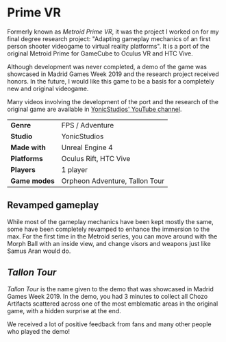 # Prime VR
Formerly known as *Metroid Prime VR*, it was the project I worked on for my final degree research project: "Adapting gameplay mechanics of an first person shooter videogame to virtual reality platforms". It is a port of the original Metroid Prime for GameCube to Oculus VR and HTC Vive.

Although development was never completed, a demo of the game was showcased in Madrid Games Week 2019 and the research project received honors. In the future, I would like this game to be a basis for a completely new and original videogame.

Many videos involving the development of the port and the research of the original game are available in [YonicStudios' YouTube channel](https://www.youtube.com/channel/UCbPXx-YdEQ6JPwsOW7bzjtg).

| | |
|-|-|
| **Genre**      | FPS / Adventure
| **Studio**     | YonicStudios
| **Made with**  | Unreal Engine 4
| **Platforms**  | Oculus Rift, HTC Vive
| **Players**    | 1 player
| **Game modes** | Orpheon Adventure, Tallon Tour

## Revamped gameplay
While most of the gameplay mechanics have been kept mostly the same, some have been completely revamped to enhance the immersion to the max. For the first time in the Metroid series, you can move around with the Morph Ball with an inside view, and change visors and weapons just like Samus Aran would do.

## *Tallon Tour*
*Tallon Tour* is the name given to the demo that was showcased in Madrid Games Week 2019. In the demo, you had 3 minutes to collect all Chozo Artifacts scattered across one of the most emblematic areas in the original game, with a hidden surprise at the end.

We received a lot of positive feedback from fans and many other people who played the demo!